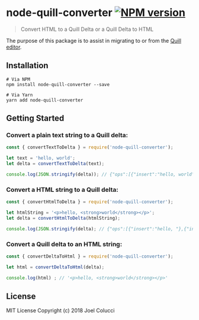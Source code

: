 # node-quill-converter [![NPM version](https://img.shields.io/npm/v/node-quill-converter.svg)](https://www.npmjs.com/package/node-quill-converter)
> Convert HTML to a Quill Delta or a Quill Delta to HTML

The purpose of this package is to assist in migrating to or from the [Quill editor](https://quilljs.com/).

## Installation
```
# Via NPM
npm install node-quill-converter --save

# Via Yarn
yarn add node-quill-converter
```

## Getting Started
### Convert a plain text string to a Quill delta:
```js
const { convertTextToDelta } = require('node-quill-converter');

let text = 'hello, world';
let delta = convertTextToDelta(text);

console.log(JSON.stringify(delta)); // {"ops":[{"insert":"hello, world\n"}]}
```

### Convert a HTML string to a Quill delta:
```js
const { convertHtmlToDelta } = require('node-quill-converter');

let htmlString = '<p>hello, <strong>world</strong></p>';
let delta = convertHtmlToDelta(htmlString);

console.log(JSON.stringify(delta); // {"ops":[{"insert":"hello, "},{"insert":"world","attributes":{"bold":true}}]}
```

### Convert a Quill delta to an HTML string:
```js
const { convertDeltaToHtml } = require('node-quill-converter');

let html = convertDeltaToHtml(delta);

console.log(html) ; // '<p>hello, <strong>world</strong></p>'
```

## License
MIT License Copyright (c) 2018 Joel Colucci